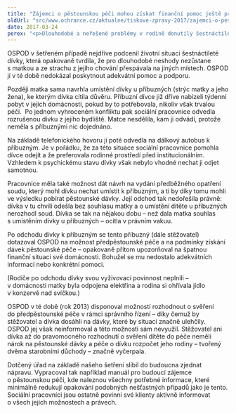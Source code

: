 ```yaml
---
title: "Zájemci o pěstounskou péči mohou získat finanční pomoc ještě před svěřením dítěte do péče"
oldUrl: "src/www.ochrance.cz/aktualne/tiskove-zpravy-2017/zajemci-o-pestounskou-peci-mohou-ziskat-financni-pomoc-jeste-pred-sverenim-ditete-do"
date: 2017-03-24
perex: "<p>Dlouhodobé a neřešené problémy v rodině donutily šestnáctiletou dívku odejít z domova. Ujali se jí vzdálení příbuzní, kteří oba pobírali starobní důchod. Starost o nezaopatřenou dívku je však finančně vyčerpala, protože prvních pět měsíců neměli nárok na pěstounské dávky. Stačilo však, aby příslušný Orgán sociálně-právní ochrany dětí (OSPOD) byl aktivnější a budoucí pěstouni se do složité finanční situace vůbec nemuseli dostat. </p>"
---
```


<!-- imported from the old website -->

<p>OSPOD v šetřeném případě nejdříve podcenil životní situaci šestnáctileté dívky, která opakovaně tvrdila, že pro dlouhodobé neshody nezůstane s matkou a ze strachu z jejího chování přespávala na jiných místech. OSPOD jí v té době nedokázal poskytnout adekvátní pomoc a podporu. </p> <p>Později matka sama navrhla umístění dívky u příbuzných (strýc matky a jeho žena), ke kterým dívka cítila důvěru. Příbuzní dívce již dříve nabízeli týdenní pobyt v jejich domácnosti, pokud by to potřebovala, nikoliv však trvalou péči.  Po jednom vyhroceném konfliktu pak sociální pracovnice odvedla rozrušenou dívku z jejího bydliště. Matce nesdělila, kam ji odvádí, protože neměla s příbuznými nic dojednáno. </p> <p>Na základě telefonického hovoru ji poté odvedla na dálkový autobus k  příbuzným. Je v pořádku, že za této situace sociální pracovnice pomohla dívce odejít a že preferovala rodinné prostředí před institucionálním. Vzhledem k psychickému stavu dívky však nebylo vhodné nechat ji odjet samotnou. </p> <p>Pracovnice měla také možnost dát návrh na vydání předběžného opatření soudu, který mohl dívku nechat umístit k příbuzným, a ti by díky tomu mohli ve výsledku pobírat pěstounské dávky. Její odchod tak nedořešila právně: dívka v tu chvíli odešla bez souhlasu matky a o umístění dítěte u příbuzných nerozhodl soud. Dívka se tak na nějakou dobu – než dala matka souhlas s umístěním dívky u příbuzných – ocitla v právním vakuu. </p> <p>Po odchodu dívky k příbuzným se tento příbuzný (dále stěžovatel) dotazoval OSPOD na možnost předpěstounské péče a na podmínky získání dávek pěstounské péče – opakovaně přitom upozorňoval na špatnou finanční situaci své domácnosti. Bohužel se mu nedostalo adekvátních informací nebo konkrétní pomoci. </p> <p>(Rodiče po odchodu dívky svou vyživovací povinnost neplnili – v domácnosti matky byla odpojena elektřina a rodina si ohřívala jídlo v konzervě nad svíčkou.)</p> <p>OSPOD v té době (rok 2013) disponoval možností rozhodnout o svěření do předpěstounské péče v rámci správního řízení – díky čemuž by stěžovatel a dívka dosáhli na dávky, které by situaci značně ulehčily. OSPOD jej však neinformoval a této možnosti sám nevyužil. Stěžovatel ani dívka až do pravomocného rozhodnutí o svěření dítěte do péče neměli nárok na pěstounské dávky a péče o dívku rozpočet jeho rodiny – tvořený dvěma starobními důchody – značně vyčerpala. </p> Dotčený úřad na základě našeho šetření slíbil do budoucna zjednat nápravu. Vypracoval tak například manuál pro budoucí zájemce o pěstounskou péči, kde naleznou všechny potřebné informace, které minimálně redukují opakování podobných nešťastných případů jako je tento. Sociální pracovníci jsou ostatně povinni své klienty aktivně informovat o všech jejich možnostech a právech.
